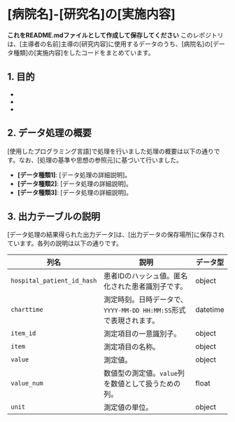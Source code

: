# [病院名]-[研究名]の[実施内容]

**これをREADME.mdファイルとして作成して保存してください**
このレポジトリは、[主導者の名前]主導の[研究内容]に使用するデータのうち、[病院名]の[データ種類]の[実施内容]をしたコードをまとめています。

## 1. 目的

- [目的1]: [データ処理の目的の詳細説明]。
- [目的2]: [データ処理の目的の詳細説明]。
- [目的3]: [データ処理の目的の詳細説明]。

## 2. データ処理の概要

[使用したプログラミング言語]で処理を行いました処理の概要は以下の通りです。なお、[処理の基準や思想の参照元]に基づいて行いました。

- **[データ種類1]**: [データ処理の詳細説明]。
- **[データ種類2]**: [データ処理の詳細説明]。
- **[データ種類3]**: [データ処理の詳細説明]。

## 3. 出力テーブルの説明

[データ処理の結果得られた出力データ]は、[出力データの保存場所]に保存されています。各列の説明は以下の通りです。

| 列名                     | 説明                                                                 | データ型          |
|-------------------------|--------------------------------------------------------------------|------------|
| `hospital_patient_id_hash` | 患者IDのハッシュ値。匿名化された患者識別子です。                        | object      |
| `charttime`             | 測定時刻。日時データで、`YYYY-MM-DD HH:MM:SS`形式で表現されます。     | datetime      |
| `item_id`               | 測定項目の一意識別子。                                               | object        |
| `item`                  | 測定項目の名称。                                                    | object      |
| `value`                 | 測定値。                                                           | object        |
| `value_num`             | 数値型の測定値。`value`列を数値として扱うための列。                   | float        |
| `unit`                  | 測定値の単位。                                                     | object      |
